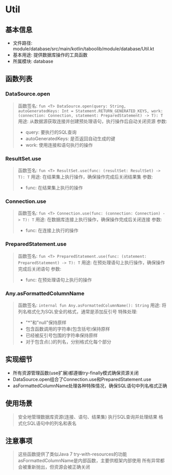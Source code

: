 # Util

## 基本信息
- 文件路径: module/database/src/main/kotlin/taboolib/module/database/Util.kt
- 基本用途: 提供数据库操作的工具函数
- 所属模块: database

## 函数列表

### DataSource.open
> 函数签名: `fun <T> DataSource.open(query: String, autoGeneratedKeys: Int = Statement.RETURN_GENERATED_KEYS, work: (connection: Connection, statement: PreparedStatement) -> T): T`
> 用途: 从数据源获取连接并创建预处理语句，执行操作后自动关闭资源
> 参数:
> - query: 要执行的SQL查询
> - autoGeneratedKeys: 是否返回自动生成的键
> - work: 使用连接和语句执行的操作

### ResultSet.use
> 函数签名: `fun <T> ResultSet.use(func: (resultSet: ResultSet) -> T): T`
> 用途: 在结果集上执行操作，确保操作完成后关闭结果集
> 参数:
> - func: 在结果集上执行的操作

### Connection.use
> 函数签名: `fun <T> Connection.use(func: (connection: Connection) -> T): T`
> 用途: 在数据库连接上执行操作，确保操作完成后关闭连接
> 参数:
> - func: 在连接上执行的操作

### PreparedStatement.use
> 函数签名: `fun <T> PreparedStatement.use(func: (statement: PreparedStatement) -> T): T`
> 用途: 在预处理语句上执行操作，确保操作完成后关闭语句
> 参数:
> - func: 在预处理语句上执行的操作

### Any.asFormattedColumnName
> 函数签名: `internal fun Any.asFormattedColumnName(): String`
> 用途: 将列名格式化为SQL安全的格式，通常是添加反引号
> 特殊处理:
> - "*"和"null"保持原样
> - 包含函数调用的字符串(包含括号)保持原样
> - 已经被反引号包围的字符串保持原样
> - 对于包含点(.)的列名，分别格式化每个部分

## 实现细节
- 所有资源管理函数(use扩展)都遵循try-finally模式确保资源关闭
- DataSource.open组合了Connection.use和PreparedStatement.use
- asFormattedColumnName处理各种特殊情况，确保SQL语句中列名格式正确

## 使用场景
> 安全地管理数据库资源(连接、语句、结果集)
> 执行SQL查询并处理结果
> 格式化SQL语句中的列名和表名

## 注意事项
> 这些函数提供了类似Java 7 try-with-resources的功能
> asFormattedColumnName是内部函数，主要供框架内部使用
> 所有异常都会被重新抛出，但资源会被正确关闭

